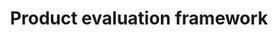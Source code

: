 ---
title: 'Product evaluation framework'
description: >-
    An outline of how we evaluate products at different stages of delivery.
buttonText: 'Learn More'
buttonAria: 'Learn more about the product evaluation framework.'
url: ''
weight: 4  
---